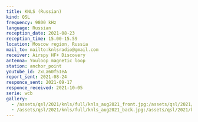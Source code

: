 ```yaml
---
title: KNLS (Russian)
kind: QSL
frequency: 9800 kHz
language: Russian
reception_date: 2021-08-23
reception_time: 15.00-15.59
location: Moscow region, Russia
mail_to: mailto:knlsradio@gmail.com
receiver: Airspy HF+ Discovery
antenna: Youloop magnetic loop
station: anchor_point
youtube_id: ZxLa60f5IeA
report_sent: 2021-08-24
responce_sent: 2021-09-17
responce_received: 2021-10-05
serie: wcb
gallery:
  - /assets/qsl/2021/knls/full/knls_aug2021_front.jpg:/assets/qsl/2021/knls/small/knls_aug2021_front.jpg
  - /assets/qsl/2021/knls/full/knls_aug2021_back.jpg:/assets/qsl/2021/knls/small/knls_aug2021_back.jpg
---
```

